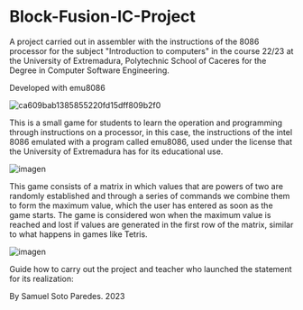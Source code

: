 # Block-Fusion-IC-Project
A project carried out in assembler with the instructions of the 8086 processor for the subject "Introduction to computers" in the course 22/23 at the University of Extremadura, Polytechnic School of Caceres for the Degree in Computer Software Engineering.  

Developed with emu8086

![ca609bab1385855220fd15dff809b2f0](https://user-images.githubusercontent.com/101350872/232572218-6e1d5e6d-3ad0-40cb-aa49-12b67b4f40b7.png)

This is a small game for students to learn the operation and programming through instructions on a processor, in this case, the instructions of the intel 8086 emulated with a program called emu8086, used under the license that the University of Extremadura has for its educational use.

![imagen](https://user-images.githubusercontent.com/101350872/232572037-4b6f981d-decd-4d91-8b36-746f1c765649.png)

This game consists of a matrix in which values ​​that are powers of two are randomly established and through a series of commands we combine them to form the maximum value, which the user has entered as soon as the game starts. The game is considered won when the maximum value is reached and lost if values ​​are generated in the first row of the matrix, similar to what happens in games like Tetris.

![imagen](https://user-images.githubusercontent.com/101350872/232573659-27073d77-1e90-4179-bf2a-4c6f252f3aa9.png)

Guide how to carry out the project and teacher who launched the statement for its realization:

By Samuel Soto Paredes. 2023
